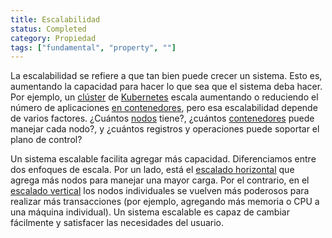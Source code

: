 ```yaml
---
title: Escalabilidad
status: Completed
category: Propiedad
tags: ["fundamental", "property", ""]
---
```


La escalabilidad se refiere a que tan bien puede crecer un sistema.
Esto es, aumentando la capacidad para hacer lo que sea que el sistema deba hacer.
Por ejemplo, un [clúster](/es/cluster/) de [Kubernetes](/es/kubernetes/) escala
aumentando o reduciendo el número de aplicaciones [en contenedores](/es/containerization/),
pero esa escalabilidad depende de varios factores.
¿Cuántos [nodos](/es/nodes/) tiene?, ¿cuántos [contenedores](/container/) puede manejar cada nodo?,
y ¿cuántos registros y operaciones puede soportar el plano de control?

Un sistema escalable facilita agregar más capacidad.
Diferenciamos entre dos enfoques de escala.
Por un lado, está el [escalado horizontal](/horizontal-scaling/) que agrega más nodos para manejar una mayor carga.
Por el contrario, en el [escalado vertical](/vertical-scaling/) los nodos individuales se vuelven más poderosos para realizar más transacciones
(por ejemplo, agregando más memoria o CPU a una máquina individual).
Un sistema escalable es capaz de cambiar fácilmente y satisfacer las necesidades del usuario.
